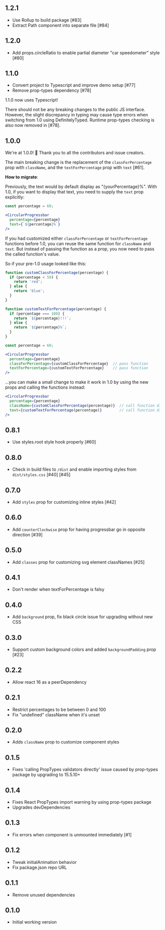 ## 1.2.1

* Use Rollup to build package [#83]
* Extract Path component into separate file [#84]


## 1.2.0

* Add props.circleRatio to enable partial diameter "car speedometer" style [#80]


## 1.1.0

* Convert project to Typescript and improve demo setup [#77]
* Remove prop-types dependency [#78]

1.1.0 now uses Typescript!

There should not be any breaking changes to the public JS interface. However, the slight discrepancy in typing may cause type errors when switching from 1.0 using DefinitelyTyped. Runtime prop-types checking is also now removed in [#78].


## 1.0.0

We're at 1.0.0! 🎉  Thank you to all the contributors and issue creators.

The main breaking change is the replacement of the `classForPercentage` prop with `className`, and the `textForPercentage` prop with `text` [#61].

**How to migrate**:

Previously, the text would by default display as "{yourPercentage}%". With 1.0, if you want to display that text, you need to supply the `text` prop explicitly:

```jsx
const percentage = 60;

<CircularProgressbar
  percentage={percentage}
  text={`${percentage}%`}
/>
```

If you had customized either `classForPercentage` or `textForPercentage` functions before 1.0, you can reuse the same function for `className` and `text`. But instead of passing the function as a prop, you now need to pass the called function's value.

So if your pre-1.0 usage looked like this:

```jsx
function customClassForPercentage(percentage) {
  if (percentage < 50) {
    return 'red';
  } else {
    return 'blue';
  }
}

function customTextForPercentage(percentage) {
  if (percentage === 100) {
    return `${percentage}!!!`;
  } else {
    return `${percentage}%`;
  }
}

const percentage = 60;

<CircularProgressbar
  percentage={percentage}
  classForPercentage={customClassForPercentage}  // pass function
  textForPercentage={customTextForPercentage}    // pass function
/>
```

...you can make a small change to make it work in 1.0 by using the new props and calling the functions instead:

```jsx
<CircularProgressbar
  percentage={percentage}
  className={customClassForPercentage(percentage)}  // call function directly
  text={customTextForPercentage(percentage)}        // call function directly
/>
```

## 0.8.1

* Use styles.root style hook properly [#60]

## 0.8.0

* Check in build files to `/dist` and enable importing styles from `dist/styles.css` [#40] [#45]

## 0.7.0

* Add `styles` prop for customizing inline styles [#42]

## 0.6.0

* Add `counterClockwise` prop for having progressbar go in opposite direction [#39]

## 0.5.0

* Add `classes` prop for customizing svg element classNames [#25]

## 0.4.1

* Don't render <text> when textForPercentage is falsy

## 0.4.0

* Add `background` prop, fix black circle issue for upgrading without new CSS

## 0.3.0

* Support custom background colors and added `backgroundPadding` prop [#23]

## 0.2.2

* Allow react 16 as a peerDependency

## 0.2.1

* Restrict percentages to be between 0 and 100
* Fix "undefined" className when it's unset

## 0.2.0

* Adds `className` prop to customize component styles

## 0.1.5

* Fixes 'calling PropTypes validators directly' issue caused by prop-types package by upgrading to 15.5.10+

## 0.1.4

* Fixes React PropTypes import warning by using prop-types package
* Upgrades devDependencies

## 0.1.3

* Fix errors when component is unmounted immediately [#1]

## 0.1.2

* Tweak initialAnimation behavior
* Fix package.json repo URL

## 0.1.1

* Remove unused dependencies

## 0.1.0

* Initial working version
